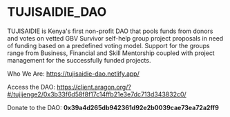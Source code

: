 # TUJISAIDIE_DAO

TUJISAIDIE is Kenya's first non-profit DAO that pools funds from donors and votes on vetted GBV Survivor self-help group project proposals in need of funding based on a predefined voting model. Support for the groups range from Business, Financial and Skill Mentorship coupled with project management for the successfully funded projects.

Who We Are:
https://tujisaidie-dao.netlify.app/

Access the DAO:
https://client.aragon.org/?#/tujijenge2/0x3b33f6d58f8f17c14ffb21e3e7dc713d343832c0/

Donate to the DAO:
**0x39a4d265db942361d92e2b0039cae73ea72a2ff9**

